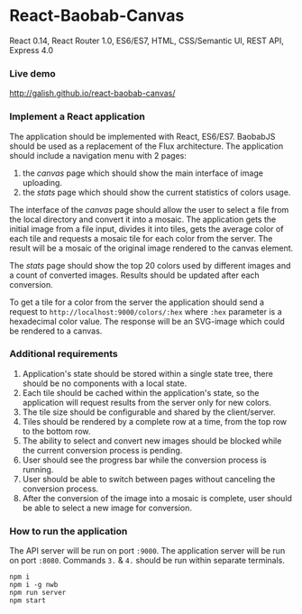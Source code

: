 React-Baobab-Canvas
===================

React 0.14, React Router 1.0, ES6/ES7, HTML, CSS/Semantic UI, REST API, Express 4.0

### Live demo

http://galish.github.io/react-baobab-canvas/

### Implement a React application

The application should be implemented with React, ES6/ES7. BaobabJS should be
used as a replacement of the Flux architecture. The application should include
a navigation menu with 2 pages:

1. the *canvas* page which should show the main interface of image uploading.
2. the *stats* page which should show the current statistics of colors usage.

The interface of the *canvas* page should allow the user to select a file from
the local directory and convert it into a mosaic. The application gets the
initial image from a file input, divides it into tiles, gets the average color
of each tile and requests a mosaic tile for each color from the server. The
result will be a mosaic of the original image rendered to the canvas element.

The *stats* page should show the top 20 colors used by different images and a
count of converted images. Results should be updated after each conversion.

To get a tile for a color from the server the application should send a request
to `http://localhost:9000/colors/:hex` where `:hex` parameter is a hexadecimal
color value. The response will be an SVG-image which could be rendered to a
canvas.

### Additional requirements

1. Application's state should be stored within a single state tree, there should
be no components with a local state.
2. Each tile should be cached within the application's state, so the application
will request results from the server only for new colors.
3. The tile size should be configurable and shared by the client/server.
4. Tiles should be rendered by a complete row at a time, from the top row
to the bottom row.
5. The ability to select and convert new images should be blocked while the
current conversion process is pending.
6. User should see the progress bar while the conversion process is running.
7. User should be able to switch between pages without canceling the conversion
process.
8. After the conversion of the image into a mosaic is complete, user should be
able to select a new image for conversion.

### How to run the application

The API server will be run on port `:9000`. The application server will be run
on port `:8080`. Commands `3.` & `4.` should be run within separate terminals.

```
npm i
npm i -g nwb
npm run server
npm start
```
